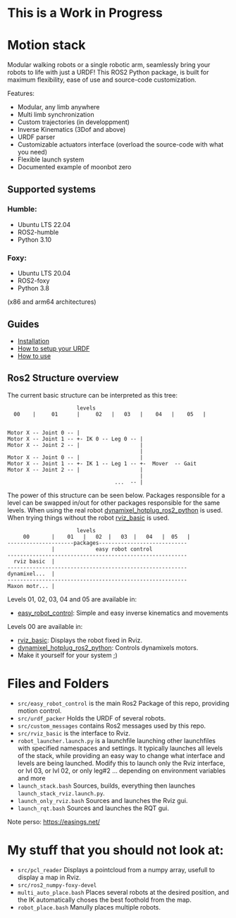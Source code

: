 # This is a Work in Progress

# Motion stack

Modular walking robots or a single robotic arm, seamlessly bring your robots to life with just a URDF! This ROS2 Python package, is built for maximum flexibility, ease of use and source-code customization.

Features:
- Modular, any limb anywhere
- Multi limb synchronization
- Custom trajectories (in developpment)
- Inverse Kinematics (3Dof and above)
- URDF parser
- Customizable actuators interface (overload the source-code with what you need)
- Flexible launch system
- Documented example of moonbot zero

## Supported systems

### Humble:
* Ubuntu LTS 22.04
* ROS2-humble
* Python 3.10

### Foxy:
* Ubuntu LTS 20.04
* ROS2-foxy
* Python 3.8

(x86 and arm64 architectures)

## Guides

* [Installation](/Documentation/installation.md)
* [How to setup your URDF](/Documentation/URDF_use.md)
* [How to use](/Documentation/use.md)

## Ros2 Structure overview

The current basic structure can be interpreted as this tree:
```
                      levels
  00    |     01      |     02   |   03   |    04   |    05   |


Motor X -- Joint 0 -- |
Motor X -- Joint 1 -- +- IK 0 -- Leg 0 -- |
Motor X -- Joint 2 -- |                   |
                                          |
Motor X -- Joint 0 -- |                   |
Motor X -- Joint 1 -- +- IK 1 -- Leg 1 -- +-  Mover  -- Gait
Motor X -- Joint 2 -- |                   |
                                          |
                                  ...  -- |
```

The power of this structure can be seen below. Packages responsible for a level can be swapped in/out for other packages responsible for the same levels.
When using the real robot [dynamixel_hotplug_ros2_python](https://github.com/hubble14567/dynamixel_hotplug_ros2_python) is used. When trying things without the robot [rviz_basic](src/rviz_basic) is used.

```
                      levels
     00       |    01   |   02  |   03  |   04   |  05   |
---------------------packages----------------------------
              |             easy robot control
---------------------------------------------------------
  rviz basic  |
---------------------------------------------------------
dynamixel...  |
---------------------------------------------------------
Maxon motr... |
```

Levels 01, 02, 03, 04 and 05 are available in:
- [easy_robot_control](src/easy_robot_control): Simple and easy inverse kinematics and movements

Levels 00 are available in:
- [rviz_basic](src/rviz_basic): Displays the robot fixed in Rviz.
- [dynamixel_hotplug_ros2_python](https://github.com/hubble14567/dynamixel_hotplug_ros2_python): Controls dynamixels motors.
- Make it yourself for your system ;)

# Files and Folders

- `src/easy_robot_control` is the main Ros2 Package of this repo, providing motion control.
- `src/urdf_packer` Holds the URDF of several robots.
- `src/custom_messages` contains Ros2 messages used by this repo.
- `src/rviz_basic` is the interface to Rviz.
- `robot_launcher.launch.py` is a launchfile launching other launchfiles with specified namespaces and settings.
It typically launches all levels of the stack, while providing an easy way to change what interface and levels are being launched.
Modify this to launch only the Rviz interface, or lvl 03, or lvl 02, or only leg#2 ... depending on environment variables and more
- `launch_stack.bash` Sources, builds, everything then launches `launch_stack_rviz.launch.py`.
- `launch_only_rviz.bash` Sources and launches the Rviz gui.
- `launch_rqt.bash` Sources and launches the RQT gui.


Note perso:
https://easings.net/
# My stuff that you should not look at:

- `src/pcl_reader` Displays a pointcloud from a numpy array, usefull to display a map in Rviz.
- `src/ros2_numpy-foxy-devel`
- `multi_auto_place.bash` Places several robots at the desired position, and the IK automatically choses the best foothold from the map.
- `robot_place.bash` Manully places multiple robots.
